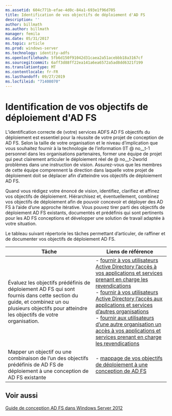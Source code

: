 ```yaml
---
ms.assetid: 604c771b-efae-4d0c-84a1-693e1f96d705
title: Identification de vos objectifs de déploiement d'AD FS
description: ''
author: billmath
ms.author: billmath
manager: femila
ms.date: 05/31/2017
ms.topic: article
ms.prod: windows-server
ms.technology: identity-adfs
ms.openlocfilehash: 5fb6d150f91042d31caea2a51acebbb18a3167cf
ms.sourcegitcommit: 6aff3d88ff22ea141a6ea6572a5ad8dd6321f199
ms.translationtype: MT
ms.contentlocale: fr-FR
ms.lasthandoff: 09/27/2019
ms.locfileid: "71408070"
---
```

# <a name="identifying-your-ad-fs-deployment-goals"></a>Identification de vos objectifs de déploiement d'AD FS

L’identification correcte de \(votre\) services ADFS AD FS objectifs du déploiement est essentiel pour la réussite de votre projet de conception de AD FS. Selon la taille de votre organisation et le niveau d’implication que vous souhaitez fournir à la technologie de l’information \(IT @ no__t-1 personnel dans les organisations partenaires, former une équipe de projet qui peut clairement articuler le déploiement réel de @ no__t-2world problèmes dans une instruction de vision. Assurez-vous que les membres de cette équipe comprennent la direction dans laquelle votre projet de déploiement doit se déplacer afin d’atteindre vos objectifs de déploiement AD FS.  
  
Quand vous rédigez votre énoncé de vision, identifiez, clarifiez et affinez vos objectifs de déploiement. Hiérarchisez et, éventuellement, combinez vos objectifs de déploiement afin de pouvoir concevoir et déployer des AD FS à l’aide d’une approche itérative. Vous pouvez tirer parti des objectifs de déploiement AD FS existants, documentés et prédéfinis qui sont pertinents pour les AD FS conceptions et développer une solution de travail adaptée à votre situation.  
  
Le tableau suivant répertorie les tâches permettant d’articuler, de raffiner et de documenter vos objectifs de déploiement AD FS.  
  
|Tâche|Liens de référence|  
|--------|-------------------|  
|Évaluez les objectifs prédéfinis de déploiement AD FS qui sont fournis dans cette section du guide, et combinez un ou plusieurs objectifs pour atteindre les objectifs de votre organisation.|-   [fournir à vos utilisateurs Active Directory l’accès à vos applications et services prenant en charge les revendications](Provide-Your-Active-Directory-Users-Access-to-Your-Claims-Aware-Applications-and-Services.md)<br />-   [fournir à vos utilisateurs Active Directory l’accès aux applications et services d’autres organisations](Provide-Your-Active-Directory-Users-Access-to-the-Applications-and-Services-of-Other-Organizations.md)<br />-   [fournir aux utilisateurs d’une autre organisation un accès à vos applications et services prenant en charge les revendications](Provide-Users-in-Another-Organization-Access-to-Your-Claims-Aware-Applications-and-Services.md)|  
|Mapper un objectif ou une combinaison de l’un des objectifs prédéfinis de AD FS de déploiement à une conception de AD FS existante|-   [mappage de vos objectifs de déploiement à une conception de AD FS](Mapping-Your-Deployment-Goals-to-an-AD-FS-Design.md)|  
  
## <a name="see-also"></a>Voir aussi
[Guide de conception AD FS dans Windows Server 2012](AD-FS-Design-Guide-in-Windows-Server-2012.md)


